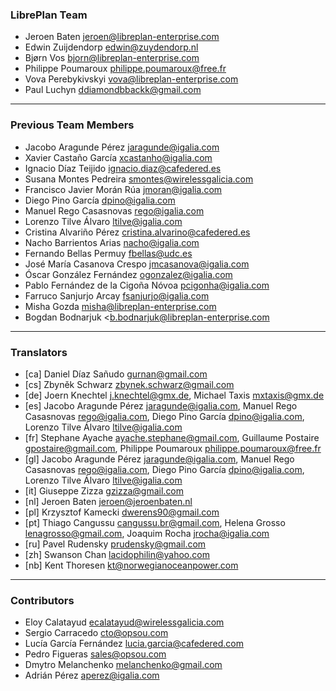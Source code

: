 ### LibrePlan Team

* Jeroen Baten <jeroen@libreplan-enterprise.com>
* Edwin Zuijdendorp <edwin@zuydendorp.nl>
* Bjørn Vos <bjorn@libreplan-enterprise.com>
* Philippe Poumaroux <philippe.poumaroux@free.fr>
* Vova Perebykivskyi <vova@libreplan-enterprise.com>
* Paul Luchyn <ddiamondbbackk@gmail.com>

***

### Previous Team Members

* Jacobo Aragunde Pérez <jaragunde@igalia.com>
* Xavier Castaño García <xcastanho@igalia.com>
* Ignacio Díaz Teijido <ignacio.diaz@cafedered.es>
* Susana Montes Pedreira <smontes@wirelessgalicia.com>
* Francisco Javier Morán Rúa <jmoran@igalia.com>
* Diego Pino García <dpino@igalia.com>
* Manuel Rego Casasnovas <rego@igalia.com>
* Lorenzo Tilve Álvaro <ltilve@igalia.com>
* Cristina Alvariño Pérez <cristina.alvarino@cafedered.es>
* Nacho Barrientos Arias <nacho@igalia.com>
* Fernando Bellas Permuy <fbellas@udc.es>
* José María Casanova Crespo <jmcasanova@igalia.com>
* Óscar González Fernández <ogonzalez@igalia.com>
* Pablo Fernández de la Cigoña Nóvoa <pcigonha@igalia.com>
* Farruco Sanjurjo Arcay <fsanjurjo@igalia.com>
* Misha Gozda <misha@libreplan-enterprise.com>
* Bogdan Bodnarjuk <b.bodnarjuk@libreplan-enterprise.com

***

### Translators

* [ca] Daniel Díaz Sañudo <gurnan@gmail.com>
* [cs] Zbyněk Schwarz <zbynek.schwarz@gmail.com>
* [de] Joern Knechtel <j.knechtel@gmx.de>,
  Michael Taxis <mxtaxis@gmx.de>
* [es] Jacobo Aragunde Pérez <jaragunde@igalia.com>,
  Manuel Rego Casasnovas <rego@igalia.com>,
  Diego Pino García <dpino@igalia.com>,
  Lorenzo Tilve Álvaro <ltilve@igalia.com>
* [fr] Stephane Ayache <ayache.stephane@gmail.com>,
  Guillaume Postaire <gpostaire@gmail.com>,
  Philippe Poumaroux <philippe.poumaroux@free.fr>
* [gl] Jacobo Aragunde Pérez <jaragunde@igalia.com>,
  Manuel Rego Casasnovas <rego@igalia.com>,
  Diego Pino García <dpino@igalia.com>,
  Lorenzo Tilve Álvaro <ltilve@igalia.com>
* [it] Giuseppe Zizza <gzizza@gmail.com>
* [nl] Jeroen Baten <jeroen@jeroenbaten.nl>
* [pl] Krzysztof Kamecki <dwerens90@gmail.com>
* [pt] Thiago Cangussu <cangussu.br@gmail.com>,
  Helena Grosso <lenagrosso@gmail.com>,
  Joaquim Rocha <jrocha@igalia.com>
* [ru] Pavel Rudensky <prudensky@gmail.com>
* [zh] Swanson Chan <lacidophilin@yahoo.com>
* [nb] Kent Thoresen <kt@norwegianoceanpower.com>


***

### Contributors

* Eloy Calatayud <ecalatayud@wirelessgalicia.com>
* Sergio Carracedo <cto@opsou.com>
* Lucía García Fernández <lucia.garcia@cafedered.com>
* Pedro Figueras <sales@opsou.com>
* Dmytro Melanchenko <melanchenko@gmail.com>
* Adrián Pérez <aperez@igalia.com>